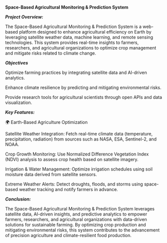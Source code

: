 **Space-Based Agricultural Monitoring & Prediction System**

***Project Overview:***

The Space-Based Agricultural Monitoring & Prediction System is a web-based platform designed to enhance agricultural efficiency on Earth by leveraging satellite weather data, machine learning, and remote sensing technologies. This system provides real-time insights to farmers, researchers, and agricultural organizations to optimize crop management and mitigate risks related to climate change.

***Objectives***

Optimize farming practices by integrating satellite data and AI-driven analytics.

Enhance climate resilience by predicting and mitigating environmental risks.

Provide research tools for agricultural scientists through open APIs and data visualization.

***Key Features:***

🌍 Earth-Based Agriculture Optimization

Satellite Weather Integration: Fetch real-time climate data (temperature, precipitation, radiation) from sources such as NASA, ESA, Sentinel-2, and NOAA.

Crop Growth Monitoring: Use Normalized Difference Vegetation Index (NDVI) analysis to assess crop health based on satellite imagery.

Irrigation & Water Management: Optimize irrigation schedules using soil moisture data derived from satellite sensors.

Extreme Weather Alerts: Detect droughts, floods, and storms using space-based weather tracking and notify farmers in advance.

***Conclusion:***

The Space-Based Agricultural Monitoring & Prediction System leverages satellite data, AI-driven insights, and predictive analytics to empower farmers, researchers, and agricultural organizations with data-driven solutions for sustainable farming. By optimizing crop production and mitigating environmental risks, this system contributes to the advancement of precision agriculture and climate-resilient food production.

